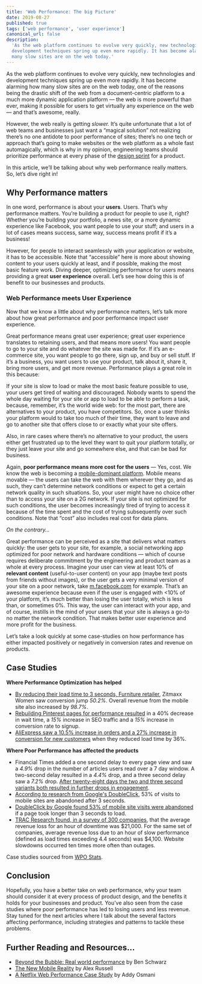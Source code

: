 ```yaml
---
title: 'Web Performance: The big Picture'
date: 2019-08-27
published: true
tags: ['web performance', 'user experience']
canonical_url: false
description:
  'As the web platform continues to evolve very quickly, new technologies and
  development techniques spring up even more rapidly. It has become alarming how
  many slow sites are on the web today.'
---
```


As the web platform continues to evolve very quickly, new technologies and
development techniques spring up even more rapidly. It has become alarming how
many slow sites are on the web today, one of the reasons being the drastic shift
of the web from a document-centric platform to a much more dynamic application
platform — the web is more powerful than ever, making it possible for users to
get virtually any experience on the web — and that’s awesome, really.

However, the web really is getting _slower._ It’s quite unfortunate that a lot
of web teams and businesses just want a “magical solution” not realizing there’s
no one antidote to poor performance of sites; there’s no one tech or approach
that’s going to make websites or the web platform as a whole fast automagically,
which is why in my opinion, engineering teams should prioritize performance at
every phase of the [design sprint](https://en.wikipedia.org/wiki/Design_sprint)
for a product.

In this article, we’ll be talking about why web performance really matters. So,
let’s dive right in!

## Why Performance matters

In one word, performance is about your **users**. Users. That’s why performance
matters. You’re building a product for people to use it, right? Whether you’re
building your portfolio, a news site, or a more dynamic experience like
Facebook, you want people to use your stuff; and users in a lot of cases means
success, same way, success means profit if it’s a business!

However, for people to interact seamlessly with your application or website, it
has to be accessible. Note that “accessible” here is more about showing content
to your users quickly at least, and if possible, making the most basic feature
work. Diving deeper, optimizing performance for users means providing a great
**user experience** overall. Let’s see how doing this is of benefit to our
businesses and products.

### Web Performance meets User Experience

Now that we know a little about why performance matters, let’s talk more about
how great performance and poor performance impact user experience.

Great performance means great user experience; great user experience translates
to retaining users, and that means more users! You want people to go to your
site and do whatever the site was made for. If it’s an e-commerce site, you want
people to go there, sign up, and buy or sell stuff. If it’s a business, you want
users to use your product, talk about it, share it, bring more users, and get
more revenue. Performance plays a great role in this because:

If your site is slow to load or make the most basic feature possible to use,
your users get tired of waiting and discouraged. Nobody wants to spend the whole
day waiting for your site or app to load to be able to perform a task, because,
remember, it’s the world wide web: for the most part, there are alternatives to
your product, you have competitors. So, once a user thinks your platform would
to take too much of their time, they want to leave and go to another site that
offers close to or exactly what your site offers.

Also, in rare cases where there’s no alternative to your product, the users
either get frustrated up to the level they want to quit your platform totally,
or they just leave your site and go somewhere else, and that can be bad for
business.

Again, **poor performance means more cost for the users** — Yes, cost. We know
the web is becoming a
[mobile-dominant platform](http://gs.statcounter.com/platform-market-share/desktop-mobile-tablet).
Mobile means movable — the users can take the web with them wherever they go,
and as such, they can’t determine network conditions or expect to get a certain
network quality in such situations. So, your user might have no choice other
than to access your site on a 2G network. If your site is not optimized for such
conditions, the user becomes increasingly tired of trying to access it because
of the time spent and the cost of trying subsequently over such conditions. Note
that “cost” also includes real cost for data plans.

_On the contrary…_

Great performance can be perceived as a site that delivers what matters quickly:
the user gets to your site, for example, a social networking app optimized for
poor network and hardware conditions — which of course requires deliberate
commitment by the engineering and product team as a whole at every process.
Imagine your user can view at least 10% of **relevant content** (useful-to-user
content) on your app (maybe text posts from friends without images), or the user
gets a very minimal version of your site on a poor network, take
[m.facebook.com](http://m.facebook.com) for example. That’s an awesome
experience because even if the user is engaged with <10% of your platform, it’s
much better than losing the user totally, which is less than, or sometimes 0%.
This way, the user can interact with your app, and of course, instills in the
mind of your users that your site is always a go-to no matter the network
condition. That makes better user experience and more profit for the business.

Let’s take a look quickly at some case-studies on how performance has either
impacted positively or negatively in conversion rates and revenue on products.

## Case Studies

**Where Performance Optimization has helped**

- [By reducing their load time to 3 seconds, Furniture retailer](https://www.thinkwithgoogle.com/intl/en-154/insights-inspiration/case-studies/zitmaxx-wonen-building-faster-mobile-site-pagespeed-insights-test-my-site/),
  Zitmaxx Women saw conversion jump _50.2%_. Overall revenue from the mobile
  site also increased by _98.7%_.
- [Rebuilding Pinterest pages for performance resulted](https://medium.com/@Pinterest_Engineering/driving-user-growth-with-performance-improvements-cfc50dafadd7#.wwimdmkpp)
  in a 40% decrease in wait time, a _15%_ increase in SEO traffic and a _15%_
  increase in conversion rate to signup.
- [AliExpress saw a 10.5% increase in orders and a 27% increase in conversion for new customers](https://edge.akamai.com/ec/us/highlights/keynote-speakers.jsp#edge2016futureofcommercemodal)
  when they reduced load time by 36%.

**Where Poor Performance has affected the products**

- Financial Times added a one second delay to every page view and saw a _4.9%_
  drop in the number of articles users read over a 7 day window. A two-second
  delay resulted in a _4.4%_ drop, and a three second delay saw a _7.2%_ drop.
  [After twenty-eight days the two and three second variants both resulted in further drops in engagement](http://engineroom.ft.com/2016/04/04/a-faster-ft-com/).
- [According to research from Google's DoubleClick](https://www.doubleclickbygoogle.com/articles/mobile-speed-matters/),
  53% of visits to mobile sites are abandoned after 3 seconds.
- [DoubleClick by Google found 53% of mobile site visits were abandoned](https://www.doubleclickbygoogle.com/articles/mobile-speed-matters/)
  if a page took longer than 3 seconds to load.
- [TRAC Research found, in a survey of 300 companies](http://www.slideshare.net/KenGodskind/alertsitetrac),
  that the average revenue loss for an hour of downtime was
  $21,000. For the same set of companies, average revenue loss due to an hour of slow performance (defined as load times exceeding 4.4 seconds) was $4,100.
  Website slowdowns occurred ten times more often than outages.

Case studies sourced from [WPO Stats](https://wpostats.com).

## Conclusion

Hopefully, you have a better take on web performance, why your team should
consider it at every process of product design, and the benefits it holds for
your businesses and product. You’ve also seen from the case studies where poor
performance has led to losing users and less revenue. Stay tuned for the next
articles where I talk about the several factors affecting performance, including
strategies and patterns to tackle these problems.

## Further Reading and Resources…

- [Beyond the Bubble: Real world performance](https://building.calibreapp.com/beyond-the-bubble-real-world-performance-9c991dcd5342)
  by Ben Schwarz
- [The New Mobile Reality](https://www.youtube.com/watch?v=VpixmppRbZU) by Alex
  Russell
- [A Netflix Web Performance Case Study](https://medium.com/dev-channel/a-netflix-web-performance-case-study-c0bcde26a9d9)
  by Addy Osmani
